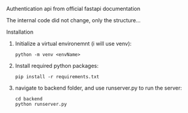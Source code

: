 Authentication api from official fastapi documentation

The internal code did not change, only the structure...


Installation

1. Initialize a virtual environemnt (i will use venv):

    `python -m venv <envName>`
    
2. Install required python packages:

    `pip install -r requirements.txt`
    
3. navigate to backend folder, and use runserver.py to run the server:

    `cd backend`\
    `python runserver.py`
